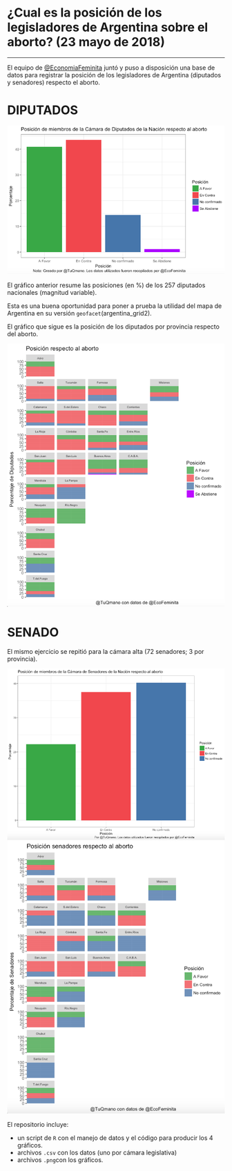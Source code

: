 # ¿Cual es la posición de los legisladores de Argentina sobre el aborto? (23 mayo de 2018)

---

El equipo de [@EconomiaFeminita](https://twitter.com/EcoFeminita/) juntó y puso a disposición una base de datos para registrar la posición de los legisladores de Argentina (diputados y senadores) respecto el aborto. 

# DIPUTADOS

![plot1](https://github.com/TuQmano/geofacet_ARG/blob/master/ARGENTINA/ABORTO/plot1.png)

El gráfico anterior resume las posiciones (en %) de los 257 diputados nacionales (magnitud variable). 

Esta es una buena oportunidad para poner a prueba la utilidad del mapa de Argentina en su versión `geofacet`(argentina_grid2). 

El gráfico que sigue es la posición de los diputados por provincia respecto del aborto. 

![plot2](https://github.com/TuQmano/geofacet_ARG/blob/master/ARGENTINA/ABORTO/plot2.png)

# SENADO

El mismo ejercicio se repitió para la cámara alta (72 senadores; 3 por provincia). 

![plot3](https://github.com/TuQmano/geofacet_ARG/blob/master/ARGENTINA/ABORTO/plot3.png)
![plot4](https://github.com/TuQmano/geofacet_ARG/blob/master/ARGENTINA/ABORTO/plot4.png)


El repositorio incluye:
* un script de `R` con el manejo de datos y el código para producir los 4 gráficos. 
* archivos `.csv` con los datos (uno por cámara legislativa)
* archivos `.png`con los gráficos. 




